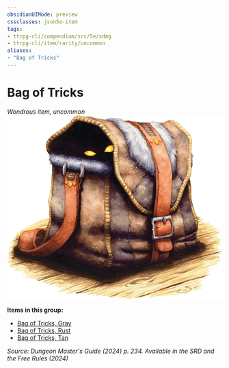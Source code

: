 ```yaml
---
obsidianUIMode: preview
cssclasses: json5e-item
tags:
- ttrpg-cli/compendium/src/5e/xdmg
- ttrpg-cli/item/rarity/uncommon
aliases: 
- "Bag of Tricks"
---
```

# Bag of Tricks
*Wondrous item, uncommon*  
![](Інструменти%20ДМ/CLI/items/img/bag-of-tricks.webp#right)


**Items in this group:**

- [Bag of Tricks, Gray](Інструменти%20ДМ/CLI/items/bag-of-tricks-gray-xdmg.md)
- [Bag of Tricks, Rust](Інструменти%20ДМ/CLI/items/bag-of-tricks-rust-xdmg.md)
- [Bag of Tricks, Tan](Інструменти%20ДМ/CLI/items/bag-of-tricks-tan-xdmg.md)

*Source: Dungeon Master's Guide (2024) p. 234. Available in the <span title='Systems Reference Document (5.2)'>SRD</span> and the Free Rules (2024)*